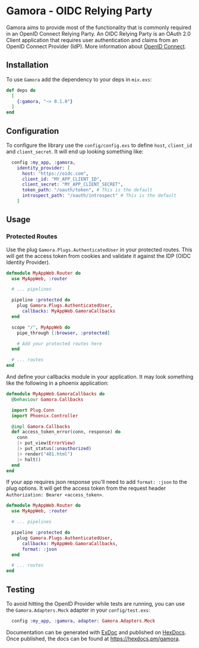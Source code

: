 # Gamora - OIDC Relying Party

Gamora aims to provide most of the functionality that is commonly
required in an OpenID Connect Relying Party. An OIDC Relying Party is
an OAuth 2.0 Client application that requires user authentication and
claims from an OpenID Connect Provider (IdP). More information about
[OpenID Connect](https://openid.net/connect/).

## Installation

To use `Gamora` add the dependency to your deps in `mix.exs`:

```elixir
def deps do
  [
    {:gamora, "~> 0.1.0"}
  ]
end
```

## Configuration

To configure the library use the `config/config.exs` to define `host`,
`client_id` and `client_secret`. It will end up looking something like:

```elixir
  config :my_app, :gamora,
    identity_provider: [
      host: "https://oidc.com",
      client_id: "MY_APP_CLIENT_ID",
      client_secret: "MY_APP_CLIENT_SECRET",
      token_path: "/oauth/token", # This is the default
      introspect_path: "/oauth/introspect" # This is the default
    ]
```

## Usage

### Protected Routes

Use the plug `Gamora.Plugs.AuthenticatedUser` in your protected routes.
This will get the access token from cookies and validate it against
the IDP (OIDC Identity Provider).

```elixir
defmodule MyAppWeb.Router do
  use MyAppWeb, :router

  # ... pipelines

  pipeline :protected do
    plug Gamora.Plugs.AuthenticatedUser,
      callbacks: MyAppWeb.GamoraCallbacks
  end

  scope "/", MyAppWeb do
    pipe_through [:browser, :protected]

    # Add your protected routes here
  end

  # ... routes
end
```

And define your callbacks module in your application. It may look
something like the following in a phoenix application:

```elixir
defmodule MyAppWeb.GamoraCallbacks do
  @behaviour Gamora.Callbacks

  import Plug.Conn
  import Phoenix.Controller

  @impl Gamora.Callbacks
  def access_token_error(conn, response) do
    conn
    |> put_view(ErrorView)
    |> put_status(:unauthorized)
    |> render("401.html")
    |> halt()
  end
end
```

If your app requires json response you'll need to add `format: :json`
to the plug options. It will get the access token from the request
header `Authorization: Bearer <access_token>`.

```elixir
defmodule MyAppWeb.Router do
  use MyAppWeb, :router

  # ... pipelines

  pipeline :protected do
    plug Gamora.Plugs.AuthenticatedUser,
      callbacks: MyAppWeb.GamoraCallbacks,
      format: :json
  end

  # ... routes
end
```

## Testing

To avoid hitting the OpenID Provider while tests are running, you
can use the `Gamora.Adapters.Mock` adapter in your `config/test.exs`:

```elixir
  config :my_app, :gamora, adapter: Gamora.Adapters.Mock
```

Documentation can be generated with [ExDoc](https://github.com/elixir-lang/ex_doc)
and published on [HexDocs](https://hexdocs.pm). Once published, the docs can
be found at <https://hexdocs.pm/gamora>.

